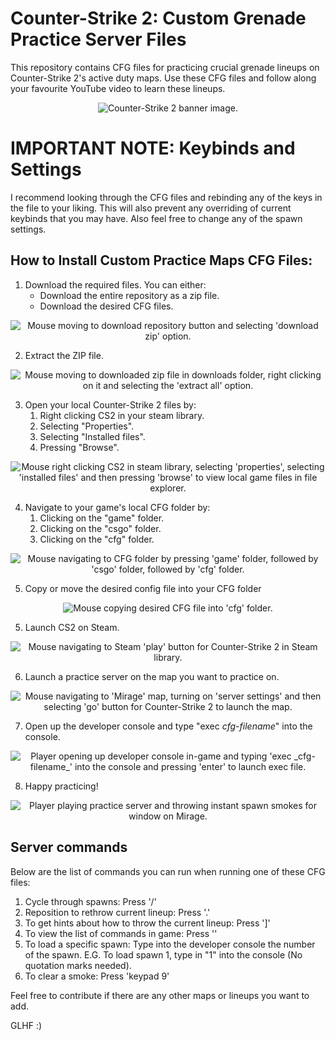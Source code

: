 # Counter-Strike 2: Custom Grenade Practice Server Files
This repository contains CFG files for practicing crucial grenade lineups on Counter-Strike 2's active duty maps. Use these CFG files and follow along your favourite YouTube video to learn these lineups.

<div align="center">
  <img src=./imgs/cs2-banner.jpg alt="Counter-Strike 2 banner image."/>
</div>

# IMPORTANT NOTE: Keybinds and Settings
I recommend looking through the CFG files and rebinding any of the keys in the file to your liking. This will also prevent any overriding of current keybinds that you may have. Also feel free to change any of the spawn settings.

## How to Install Custom Practice Maps CFG Files:
1. Download the required files. You can either:
   - Download the entire repository as a zip file.
   - Download the desired CFG files.

  <div align="center">
    <img src="./imgs/tenor (2).gif" alt="Mouse moving to download repository button and selecting 'download zip' option.">
  </div>

2. Extract the ZIP file.

  <div align="center">
    <img src="./imgs/tenor.gif" alt="Mouse moving to downloaded zip file in downloads folder, right clicking on it and selecting the 'extract all' option.">
  </div>

3. Open your local Counter-Strike 2 files by:
    1. Right clicking CS2 in your steam library.
    2. Selecting "Properties".
    3. Selecting "Installed files".
    4. Pressing "Browse".

  <div align="center">
    <img src="./imgs/tenor (4).gif" alt="Mouse right clicking CS2 in steam library, selecting 'properties', selecting 'installed files' and then pressing 'browse' to view local game files in file explorer.">
  </div>

4. Navigate to your game's local CFG folder by:
    1. Clicking on the "game" folder.
    2. Clicking on the "csgo" folder. 
    3. Clicking on the "cfg" folder. 

  <div align="center">
    <img src="./imgs/nav.gif" alt="Mouse navigating to CFG folder by pressing 'game' folder, followed by 'csgo' folder, followed by 'cfg' folder.">
  </div>

5. Copy or move the desired config file into your CFG folder

  <div align="center">
    <img src="./imgs/tenor (1).gif" alt="Mouse copying desired CFG file into  'cfg' folder.">
  </div>

5. Launch CS2 on Steam.

  <div align="center">
    <img src="./imgs/tenor (3).gif" alt="Mouse navigating to Steam 'play' button for Counter-Strike 2 in Steam library.">
  </div>

6. Launch a practice server on the map you want to practice on. 

  <div align="center">
    <img src="./imgs/tenor (6).gif" alt="Mouse navigating to 'Mirage' map, turning on 'server settings' and then selecting 'go' button for Counter-Strike 2 to launch the map.">
  </div>

7. Open up the developer console and type "exec _cfg-filename_" into the console.
  <div align="center">
    <img src="./imgs/tenor (7).gif" alt="Player opening up developer console in-game and typing 'exec _cfg-filename_' into the console and pressing 'enter' to launch exec file.">
  </div>

8. Happy practicing!
  <div align="center">
    <img src="./imgs/tenor (5).gif" alt="Player playing practice server and throwing instant spawn smokes for window on Mirage.">
  </div>

## Server commands
Below are the list of commands you can run when running one of these CFG files: 
1. Cycle through spawns: Press '/'
2. Reposition to rethrow current lineup: Press '.'
3. To get hints about how to throw the current lineup: Press ']'
4. To view the list of commands in game: Press '\'
5. To load a specific spawn: Type into the developer console the number of the spawn. E.G. To load spawn 1, type in "1" into the console (No quotation marks needed).
6. To clear a smoke: Press 'keypad 9'


Feel free to contribute if there are any other maps or lineups you want to add. 

GLHF :) 
